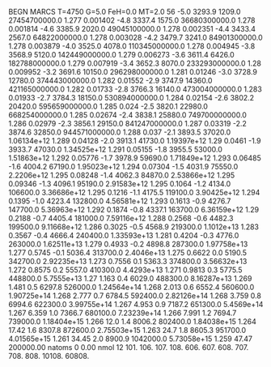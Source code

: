 BEGN
MARCS T=4750 G=5.0 FeH=0.0 MT=2.0
                  56
-5.0 3293.9 1209.0 27454700000.0 1.277 0.001402 
-4.8 3337.4 1575.0 36680300000.0 1.278 0.001814 
-4.6 3385.9 2020.0 49045100000.0 1.278 0.002351 
-4.4 3433.4 2567.0 64822000000.0 1.278 0.003028 
-4.2 3479.7 3241.0 84901300000.0 1.278 0.003879 
-4.0 3525.0 4078.0 110345000000.0 1.278 0.004945 
-3.8 3568.9 5120.0 142449000000.0 1.279 0.006273 
-3.6 3611.4 6426.0 182788000000.0 1.279 0.007919 
-3.4 3652.3 8070.0 233293000000.0 1.28 0.009952 
-3.2 3691.6 10150.0 296298000000.0 1.281 0.01246 
-3.0 3728.9 12780.0 374443000000.0 1.282 0.01552 
-2.9 3747.9 14360.0 421165000000.0 1.282 0.01733 
-2.8 3766.3 16140.0 473004000000.0 1.283 0.01933 
-2.7 3784.3 18150.0 530894000000.0 1.284 0.02154 
-2.6 3802.2 20420.0 595659000000.0 1.285 0.024 
-2.5 3820.1 22980.0 668254000000.0 1.285 0.02674 
-2.4 3838.1 25880.0 749700000000.0 1.286 0.02979 
-2.3 3856.1 29150.0 841247000000.0 1.287 0.03319 
-2.2 3874.6 32850.0 944571000000.0 1.288 0.037 
-2.1 3893.5 37020.0 1.06134e+12 1.289 0.04128 
-2.0 3913.1 41730.0 1.19397e+12 1.29 0.0461 
-1.9 3933.7 47030.0 1.34525e+12 1.291 0.05155 
-1.8 3955.5 53000.0 1.51863e+12 1.292 0.05776 
-1.7 3978.9 59690.0 1.71849e+12 1.293 0.06485 
-1.6 4004.2 67190.0 1.95023e+12 1.294 0.07304 
-1.5 4031.9 75550.0 2.2206e+12 1.295 0.08248 
-1.4 4062.3 84870.0 2.53866e+12 1.295 0.09346 
-1.3 4096.1 95190.0 2.91583e+12 1.295 0.1064 
-1.2 4134.0 106600.0 3.36686e+12 1.295 0.1216 
-1.1 4175.5 119100.0 3.90425e+12 1.294 0.1395 
-1.0 4223.4 132800.0 4.56581e+12 1.293 0.1613 
-0.9 4276.7 147700.0 5.36963e+12 1.292 0.1874 
-0.8 4337.1 163700.0 6.36159e+12 1.29 0.2188 
-0.7 4405.4 181000.0 7.59116e+12 1.288 0.2568 
-0.6 4482.3 199500.0 9.11668e+12 1.286 0.3025 
-0.5 4568.9 219300.0 1.1012e+13 1.283 0.3567 
-0.4 4666.4 240400.0 1.33593e+13 1.281 0.4204 
-0.3 4776.0 263000.0 1.62511e+13 1.279 0.4933 
-0.2 4898.8 287300.0 1.97758e+13 1.277 0.5745 
-0.1 5036.4 313700.0 2.4046e+13 1.275 0.6622 
0.0 5190.5 342700.0 2.92235e+13 1.273 0.7556 
0.1 5363.3 374800.0 3.56632e+13 1.272 0.8575 
0.2 5557.0 410300.0 4.4293e+13 1.271 0.9813 
0.3 5775.5 448800.0 5.7555e+13 1.27 1.163 
0.4 6029.0 488300.0 8.16287e+13 1.269 1.481 
0.5 6297.8 526000.0 1.24564e+14 1.268 2.013 
0.6 6552.4 560600.0 1.90725e+14 1.268 2.777 
0.7 6784.5 592400.0 2.82126e+14 1.268 3.759 
0.8 6994.6 622300.0 3.99755e+14 1.267 4.953 
0.9 7187.2 651300.0 5.4569e+14 1.267 6.359 
1.0 7366.7 680100.0 7.23239e+14 1.266 7.991 
1.2 7694.7 739000.0 1.18404e+15 1.266 12.0 
1.4 8006.2 802400.0 1.84038e+15 1.264 17.42 
1.6 8307.8 872600.0 2.75503e+15 1.263 24.7 
1.8 8605.3 951700.0 4.01565e+15 1.261 34.45 
2.0 8900.9 1042000.0 5.73058e+15 1.259 47.47 
200000.00
natoms              0      0.00
nmol          12
          101.         106.       107.      108.         606.        607.        608.
          707.         708.       808.    10108.       60808.
